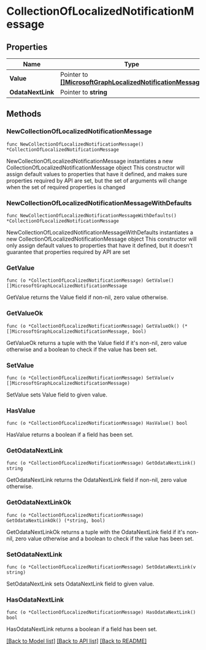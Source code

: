 # CollectionOfLocalizedNotificationMessage

## Properties

Name | Type | Description | Notes
------------ | ------------- | ------------- | -------------
**Value** | Pointer to [**[]MicrosoftGraphLocalizedNotificationMessage**](MicrosoftGraphLocalizedNotificationMessage.md) |  | [optional] 
**OdataNextLink** | Pointer to **string** |  | [optional] 

## Methods

### NewCollectionOfLocalizedNotificationMessage

`func NewCollectionOfLocalizedNotificationMessage() *CollectionOfLocalizedNotificationMessage`

NewCollectionOfLocalizedNotificationMessage instantiates a new CollectionOfLocalizedNotificationMessage object
This constructor will assign default values to properties that have it defined,
and makes sure properties required by API are set, but the set of arguments
will change when the set of required properties is changed

### NewCollectionOfLocalizedNotificationMessageWithDefaults

`func NewCollectionOfLocalizedNotificationMessageWithDefaults() *CollectionOfLocalizedNotificationMessage`

NewCollectionOfLocalizedNotificationMessageWithDefaults instantiates a new CollectionOfLocalizedNotificationMessage object
This constructor will only assign default values to properties that have it defined,
but it doesn't guarantee that properties required by API are set

### GetValue

`func (o *CollectionOfLocalizedNotificationMessage) GetValue() []MicrosoftGraphLocalizedNotificationMessage`

GetValue returns the Value field if non-nil, zero value otherwise.

### GetValueOk

`func (o *CollectionOfLocalizedNotificationMessage) GetValueOk() (*[]MicrosoftGraphLocalizedNotificationMessage, bool)`

GetValueOk returns a tuple with the Value field if it's non-nil, zero value otherwise
and a boolean to check if the value has been set.

### SetValue

`func (o *CollectionOfLocalizedNotificationMessage) SetValue(v []MicrosoftGraphLocalizedNotificationMessage)`

SetValue sets Value field to given value.

### HasValue

`func (o *CollectionOfLocalizedNotificationMessage) HasValue() bool`

HasValue returns a boolean if a field has been set.

### GetOdataNextLink

`func (o *CollectionOfLocalizedNotificationMessage) GetOdataNextLink() string`

GetOdataNextLink returns the OdataNextLink field if non-nil, zero value otherwise.

### GetOdataNextLinkOk

`func (o *CollectionOfLocalizedNotificationMessage) GetOdataNextLinkOk() (*string, bool)`

GetOdataNextLinkOk returns a tuple with the OdataNextLink field if it's non-nil, zero value otherwise
and a boolean to check if the value has been set.

### SetOdataNextLink

`func (o *CollectionOfLocalizedNotificationMessage) SetOdataNextLink(v string)`

SetOdataNextLink sets OdataNextLink field to given value.

### HasOdataNextLink

`func (o *CollectionOfLocalizedNotificationMessage) HasOdataNextLink() bool`

HasOdataNextLink returns a boolean if a field has been set.


[[Back to Model list]](../README.md#documentation-for-models) [[Back to API list]](../README.md#documentation-for-api-endpoints) [[Back to README]](../README.md)


